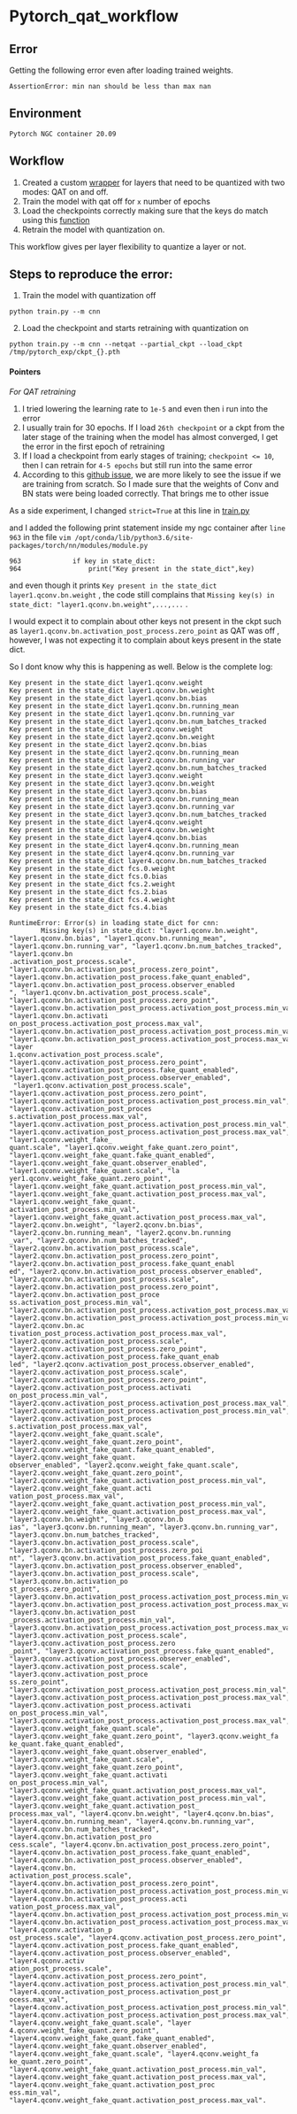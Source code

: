 # Pytorch_qat_workflow

## Error

Getting the following error even after loading trained weights. 

```
AssertionError: min nan should be less than max nan
```

## Environment      
  
`Pytorch NGC container 20.09`
   
## Workflow   

1. Created a custom [wrapper](https://github.com/SrivastavaKshitij/pytorch_qat_workflow/blob/ff4605c6f8a17959f62dca4d85286c136147328d/utilities.py#L52) for layers that need to be quantized with two modes: QAT on and off. 
2. Train the model with qat off for `x` number of epochs
3. Load the checkpoints correctly making sure that the keys do match using this [function](https://github.com/SrivastavaKshitij/pytorch_qat_workflow/blob/ff4605c6f8a17959f62dca4d85286c136147328d/utilities.py#L9)
4. Retrain the model with quantization on. 

This workflow gives per layer flexibility to quantize a layer or not. 

## Steps to reproduce the error:

1. Train the model with quantization off 

```
python train.py --m cnn
```

2. Load the checkpoint and starts retraining with quantization on 

```
python train.py --m cnn --netqat --partial_ckpt --load_ckpt /tmp/pytorch_exp/ckpt_{}.pth
```

#### Pointers
*For QAT retraining*
1. I tried lowering the learning rate to `1e-5` and even then i run into the error
2. I usually train for 30 epochs. If I load `26th checkpoint` or a ckpt from the later stage of the training when the model has almost converged, I get the error in the first epoch of retraining
3. If I load a checkpoint from early stages of training; `checkpoint <= 10`, then I can retrain for `4-5 epochs` but still run into the same error
4. According to this [github issue](https://github.com/pytorch/pytorch/issues/41791), we are more likely to see the issue if we are training from scratch. So I made sure that the weights of Conv and BN stats were being loaded correctly. That brings me to other issue

As a side experiment, I changed `strict=True` at this line in [train.py](https://github.com/SrivastavaKshitij/pytorch_qat_workflow/blob/9a0509a49a878e6b591e80fb1871ca8a14491091/train.py#L89)

and I added the following print statement inside my ngc container after `line 963` in the file `vim /opt/conda/lib/python3.6/site-packages/torch/nn/modules/module.py` 

```
963             if key in state_dict:
964                 print("Key present in the state_dict",key)
```

and even though it prints `Key present in the state_dict layer1.qconv.bn.weight` , the code still complains that `Missing key(s) in state_dict: "layer1.qconv.bn.weight",...,...` . 


I would expect it to complain about other keys not present in the ckpt such as `layer1.qconv.bn.activation_post_process.zero_point` as QAT was off , however, I was not expecting it to complain about keys present in the state dict. 

So I dont know why this is happening as well. Below is the complete log:

```
Key present in the state_dict layer1.qconv.weight                                                                                                                                                             
Key present in the state_dict layer1.qconv.bn.weight                                                                                                                                                          
Key present in the state_dict layer1.qconv.bn.bias                                                                                                                                                            
Key present in the state_dict layer1.qconv.bn.running_mean                                                                                                                                                    
Key present in the state_dict layer1.qconv.bn.running_var                                                                                                                                                     
Key present in the state_dict layer1.qconv.bn.num_batches_tracked                                                                                                                                             
Key present in the state_dict layer2.qconv.weight                                                                                                                                                             
Key present in the state_dict layer2.qconv.bn.weight                                                                                                                                                          
Key present in the state_dict layer2.qconv.bn.bias                                                                                                                                                            
Key present in the state_dict layer2.qconv.bn.running_mean                                                                                                                                                    
Key present in the state_dict layer2.qconv.bn.running_var                                                                                                                                                     
Key present in the state_dict layer2.qconv.bn.num_batches_tracked                                                                                                                                             
Key present in the state_dict layer3.qconv.weight                                                                                                                                                             
Key present in the state_dict layer3.qconv.bn.weight                                                                                                                                                          
Key present in the state_dict layer3.qconv.bn.bias                                                                                                                                                            
Key present in the state_dict layer3.qconv.bn.running_mean                                                                                                                                                    
Key present in the state_dict layer3.qconv.bn.running_var                                                                                                                                                     
Key present in the state_dict layer3.qconv.bn.num_batches_tracked                                                                                                                                   
Key present in the state_dict layer4.qconv.weight
Key present in the state_dict layer4.qconv.bn.weight
Key present in the state_dict layer4.qconv.bn.bias
Key present in the state_dict layer4.qconv.bn.running_mean
Key present in the state_dict layer4.qconv.bn.running_var
Key present in the state_dict layer4.qconv.bn.num_batches_tracked
Key present in the state_dict fcs.0.weight
Key present in the state_dict fcs.0.bias
Key present in the state_dict fcs.2.weight
Key present in the state_dict fcs.2.bias
Key present in the state_dict fcs.4.weight
Key present in the state_dict fcs.4.bias

RuntimeError: Error(s) in loading state_dict for cnn:
        Missing key(s) in state_dict: "layer1.qconv.bn.weight", "layer1.qconv.bn.bias", "layer1.qconv.bn.running_mean", "layer1.qconv.bn.running_var", "layer1.qconv.bn.num_batches_tracked", "layer1.qconv.bn
.activation_post_process.scale", "layer1.qconv.bn.activation_post_process.zero_point", "layer1.qconv.bn.activation_post_process.fake_quant_enabled", "layer1.qconv.bn.activation_post_process.observer_enabled
", "layer1.qconv.bn.activation_post_process.scale", "layer1.qconv.bn.activation_post_process.zero_point", "layer1.qconv.bn.activation_post_process.activation_post_process.min_val", "layer1.qconv.bn.activati
on_post_process.activation_post_process.max_val", "layer1.qconv.bn.activation_post_process.activation_post_process.min_val", "layer1.qconv.bn.activation_post_process.activation_post_process.max_val", "layer
1.qconv.activation_post_process.scale", "layer1.qconv.activation_post_process.zero_point", "layer1.qconv.activation_post_process.fake_quant_enabled", "layer1.qconv.activation_post_process.observer_enabled",
 "layer1.qconv.activation_post_process.scale", "layer1.qconv.activation_post_process.zero_point", "layer1.qconv.activation_post_process.activation_post_process.min_val", "layer1.qconv.activation_post_proces
s.activation_post_process.max_val", "layer1.qconv.activation_post_process.activation_post_process.min_val", "layer1.qconv.activation_post_process.activation_post_process.max_val", "layer1.qconv.weight_fake_
quant.scale", "layer1.qconv.weight_fake_quant.zero_point", "layer1.qconv.weight_fake_quant.fake_quant_enabled", "layer1.qconv.weight_fake_quant.observer_enabled", "layer1.qconv.weight_fake_quant.scale", "la
yer1.qconv.weight_fake_quant.zero_point", "layer1.qconv.weight_fake_quant.activation_post_process.min_val", "layer1.qconv.weight_fake_quant.activation_post_process.max_val", "layer1.qconv.weight_fake_quant.
activation_post_process.min_val", "layer1.qconv.weight_fake_quant.activation_post_process.max_val", "layer2.qconv.bn.weight", "layer2.qconv.bn.bias", "layer2.qconv.bn.running_mean", "layer2.qconv.bn.running
_var", "layer2.qconv.bn.num_batches_tracked", "layer2.qconv.bn.activation_post_process.scale", "layer2.qconv.bn.activation_post_process.zero_point", "layer2.qconv.bn.activation_post_process.fake_quant_enabl
ed", "layer2.qconv.bn.activation_post_process.observer_enabled", "layer2.qconv.bn.activation_post_process.scale", "layer2.qconv.bn.activation_post_process.zero_point", "layer2.qconv.bn.activation_post_proce
ss.activation_post_process.min_val", "layer2.qconv.bn.activation_post_process.activation_post_process.max_val", "layer2.qconv.bn.activation_post_process.activation_post_process.min_val", "layer2.qconv.bn.ac
tivation_post_process.activation_post_process.max_val", "layer2.qconv.activation_post_process.scale", "layer2.qconv.activation_post_process.zero_point", "layer2.qconv.activation_post_process.fake_quant_enab
led", "layer2.qconv.activation_post_process.observer_enabled", "layer2.qconv.activation_post_process.scale", "layer2.qconv.activation_post_process.zero_point", "layer2.qconv.activation_post_process.activati
on_post_process.min_val", "layer2.qconv.activation_post_process.activation_post_process.max_val", "layer2.qconv.activation_post_process.activation_post_process.min_val", "layer2.qconv.activation_post_proces
s.activation_post_process.max_val", "layer2.qconv.weight_fake_quant.scale", "layer2.qconv.weight_fake_quant.zero_point", "layer2.qconv.weight_fake_quant.fake_quant_enabled", "layer2.qconv.weight_fake_quant.
observer_enabled", "layer2.qconv.weight_fake_quant.scale", "layer2.qconv.weight_fake_quant.zero_point", "layer2.qconv.weight_fake_quant.activation_post_process.min_val", "layer2.qconv.weight_fake_quant.acti
vation_post_process.max_val", "layer2.qconv.weight_fake_quant.activation_post_process.min_val", "layer2.qconv.weight_fake_quant.activation_post_process.max_val", "layer3.qconv.bn.weight", "layer3.qconv.bn.b
ias", "layer3.qconv.bn.running_mean", "layer3.qconv.bn.running_var", "layer3.qconv.bn.num_batches_tracked", "layer3.qconv.bn.activation_post_process.scale", "layer3.qconv.bn.activation_post_process.zero_poi
nt", "layer3.qconv.bn.activation_post_process.fake_quant_enabled", "layer3.qconv.bn.activation_post_process.observer_enabled", "layer3.qconv.bn.activation_post_process.scale", "layer3.qconv.bn.activation_po
st_process.zero_point", "layer3.qconv.bn.activation_post_process.activation_post_process.min_val", "layer3.qconv.bn.activation_post_process.activation_post_process.max_val", "layer3.qconv.bn.activation_post
_process.activation_post_process.min_val", "layer3.qconv.bn.activation_post_process.activation_post_process.max_val", "layer3.qconv.activation_post_process.scale", "layer3.qconv.activation_post_process.zero
_point", "layer3.qconv.activation_post_process.fake_quant_enabled", "layer3.qconv.activation_post_process.observer_enabled", "layer3.qconv.activation_post_process.scale", "layer3.qconv.activation_post_proce
ss.zero_point", "layer3.qconv.activation_post_process.activation_post_process.min_val", "layer3.qconv.activation_post_process.activation_post_process.max_val", "layer3.qconv.activation_post_process.activati
on_post_process.min_val", "layer3.qconv.activation_post_process.activation_post_process.max_val", "layer3.qconv.weight_fake_quant.scale", "layer3.qconv.weight_fake_quant.zero_point", "layer3.qconv.weight_fa
ke_quant.fake_quant_enabled", "layer3.qconv.weight_fake_quant.observer_enabled", "layer3.qconv.weight_fake_quant.scale", "layer3.qconv.weight_fake_quant.zero_point", "layer3.qconv.weight_fake_quant.activati
on_post_process.min_val", "layer3.qconv.weight_fake_quant.activation_post_process.max_val", "layer3.qconv.weight_fake_quant.activation_post_process.min_val", "layer3.qconv.weight_fake_quant.activation_post_
process.max_val", "layer4.qconv.bn.weight", "layer4.qconv.bn.bias", "layer4.qconv.bn.running_mean", "layer4.qconv.bn.running_var", "layer4.qconv.bn.num_batches_tracked", "layer4.qconv.bn.activation_post_pro
cess.scale", "layer4.qconv.bn.activation_post_process.zero_point", "layer4.qconv.bn.activation_post_process.fake_quant_enabled", "layer4.qconv.bn.activation_post_process.observer_enabled", "layer4.qconv.bn.
activation_post_process.scale", "layer4.qconv.bn.activation_post_process.zero_point", "layer4.qconv.bn.activation_post_process.activation_post_process.min_val", "layer4.qconv.bn.activation_post_process.acti
vation_post_process.max_val", "layer4.qconv.bn.activation_post_process.activation_post_process.min_val", "layer4.qconv.bn.activation_post_process.activation_post_process.max_val", "layer4.qconv.activation_p
ost_process.scale", "layer4.qconv.activation_post_process.zero_point", "layer4.qconv.activation_post_process.fake_quant_enabled", "layer4.qconv.activation_post_process.observer_enabled", "layer4.qconv.activ
ation_post_process.scale", "layer4.qconv.activation_post_process.zero_point", "layer4.qconv.activation_post_process.activation_post_process.min_val", "layer4.qconv.activation_post_process.activation_post_pr
ocess.max_val", "layer4.qconv.activation_post_process.activation_post_process.min_val", "layer4.qconv.activation_post_process.activation_post_process.max_val", "layer4.qconv.weight_fake_quant.scale", "layer
4.qconv.weight_fake_quant.zero_point", "layer4.qconv.weight_fake_quant.fake_quant_enabled", "layer4.qconv.weight_fake_quant.observer_enabled", "layer4.qconv.weight_fake_quant.scale", "layer4.qconv.weight_fa
ke_quant.zero_point", "layer4.qconv.weight_fake_quant.activation_post_process.min_val", "layer4.qconv.weight_fake_quant.activation_post_process.max_val", "layer4.qconv.weight_fake_quant.activation_post_proc
ess.min_val", "layer4.qconv.weight_fake_quant.activation_post_process.max_val".

```

